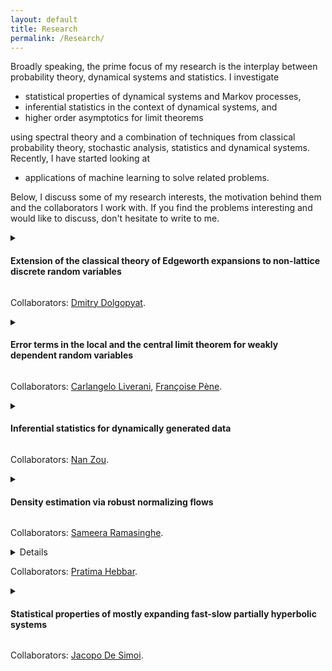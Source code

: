 ```yaml
---
layout: default      
title: Research              
permalink: /Research/          
---
```

Broadly speaking, the prime focus of my research is the interplay between probability theory, dynamical systems and statistics. I investigate 
- statistical properties of dynamical systems and Markov processes,
- inferential statistics in the context of dynamical systems, and 
- higher order asymptotics for limit theorems    

using spectral theory and a combination of techniques from classical probability theory, stochastic analysis, statistics and dynamical systems. Recently, I have started looking at      
- applications of machine learning to solve related problems. 

Below, I discuss some of my research interests, the motivation behind them and the collaborators I work with. If you find the problems interesting and would like to discuss, don't hesitate to write to me.                     

<details>
<summary>
<h4>Extension of the classical theory of Edgeworth expansions to non-lattice discrete random variables</h4> 
</summary>    

(Classical Probability Theory)<br>                          

In applications, the dynamically generated data available to us are always finite-time observations. Hence, one key problem is to control the error of approximation of asymptotic behaviour. When the observations are independent identically distributed (iid), a uniform asymptotic expansion called the Edgeworth Expansion is used to describe the error of normal approximation in the Central Limit Theorem (CLT). The classical theory about these expansions is far from complete and does not discuss discrete random variables. As the first step, we extended the existing theory to include typical discrete random variables.<br>                              

As the next few steps, we have some questions in mind. Is it possible to describe the error in the CLT when we pick a particular discrete random variable instead of describing the typical error? In particular, how do the Diophantine properties of the support of the discrete random variable affect this error? Also, in the absence of uniform error estimates, can we describe the error in weaker norms?    
</details>       
                
Collaborators: [Dmitry Dolgopyat](https://www.math.umd.edu/~dolgop/).      

<details>
<summary> 
<h4>Error terms in the local and the central limit theorem for weakly dependent random variables</h4>
</summary>      
  
(Dynamical Systems and Stochastic Processes)<br>           

In practice, sequences of experimental observations are never iid! So, we introduced a general theory of Edgeworth expansions for weakly dependent (possibly unbounded) random variables. As a direct application of this theory, we obtain error estimates of the CLTs for a large class of hyperbolic dynamical systems and Markov chains. The hyperbolic systems that we discuss like Sinai billiards and piecewise expanding maps are natural models in many applications -- billiard models in optics, acoustics and classical mechanics, and expanding maps in random number generators, biological and medical models to name a few.<br>

There are many interesting problems in this direction. There are interesting examples of non-Gaussian stable laws in dynamical systems. Is it possible to describe the error terms in other stable laws? Earlier, we were able to obtain exact limit theorems for random matrix products. Drawing parallels with random matrix products, can we obtain similar statistical properties for deterministic cocycles with sufficient decorrelation in the base dynamics?  
</details> 

Collaborators: [Carlangelo Liverani](https://www.mat.uniroma2.it/~liverani/), [Fran&ccedil;oise P&egrave;ne](http://lmba.math.univ-brest.fr/perso/francoise.pene/).
  
<details>
<summary>
<h4>Inferential statistics for dynamically generated data</h4> 
</summary> 

(Statistics and Dynamical Systems)<br>                     

Parameter estimation problems in dynamical systems arise naturally in many areas, including machine learning, physics, econometrics, and engineering. Moreover, one should be able to apply tools from statistics to limited dynamically generated data and obtain meaningful inferences. Therefore, it is imperative that we investigate inferential statistics in the context of dynamical systems. However, since dynamically generated data are not iid, it is not straightforward to show the accuracy of statistical techniques. So, there must be rigorous justifications for tools like maximal likelihood methods and the Bootstrap when used in such contexts.<br>                              
We introduced A generic bootstrap methods for dynamical systems. Under some general conditions, using a novel continuous Edgeworth expansions, we establish not only the consistency but also the higher-order accuracy the bootstrap. We also study the empirical performance of the bootstrap methods using computer simulations.<br>  
  
This area of research is widely open. For the pivoted bootstrap algorithm to work, either we should know the asymptotic variance or we should be able to readily estimate it. As far as we know, there is no theoretically-justified estimator for the asymptotic variance in a dynamical context. To solve this problem, can we find a good estimator for asymptotic variance? If so, what is the theoretical and empirical behavior of the pivoted bootstrap method based on this estimator? 
</details>  

Collaborators: [Nan Zou](https://sites.google.com/site/nzoupersonal/home).

<details>
<summary>
<h4>Density estimation via robust normalizing flows</h4> 
</summary> 

(Machine Learning, Statistics and Probability)<br>

In the recent years, with the proliferation of machine learning research, modeling and prediction of real-world phenomena have progressed to the next level. There are numerous problems connected to statistics, probability theory, and dynamical systems that can be solved using machine learning. The problem of modeling an unknown probability distribution using sample data is one such example. A Normalizing flow (NF) in machine learning is a supervised learning procedure that determines the probability distribution of sample data by performing a maximum likelihood optimization.<br>

We introduced a triangular NFs on euclidean spaces using Bernstein polynomials as coupling functions. Our NF model is robust under perturbations, ideal for compactly supported densities and can approximate any density even the ones that are multimodal and have sharp jumps. There are many real-world applications in nonlinear geometries (circular, spherical, etc.); for instance, applications in robotics and molecular modeling. Can we formulate robust normalizing flows in such non-linear geometries?
</details>

Collaborators: [Sameera Ramasinghe](https://scholar.google.com/citations?user=-j0m9aMAAAAJ&hl=en).

<details>

<h4> Error terms in the large deviations for weakly dependent random variables  
</summary>
  
(Dynamical Systems and Stochastic Processes)<br>    

For parabolic PDEs (with non-degeneracy assumptions) the fundamental solution is the transition density of the related diffusion process. Therefore, studying the long-term behaviour of fundamental solutions is the same as studying asymptotics of Markov probability densities. For a reasonable analysis, one must obtain LDPs which describe the solution at linear distances from the effective drift. A finer analysis is possible if higher order asymptotics is available. We introduced the required asymptotic expansions for probability distribution functions.<br>   

The first term of the large deviation asymptotics of the density of a branching process is obtained in a work of Hebbar, Koralov and Nolan. Is it possible to derive higher order expansions for densities of Markov processes? Moreover, our results do not apply to lattice valued processes but techniques for lattice-valued case in our previous work extend to this setting naturally. So, is it possible to obtain similar results in the lattice-valued case?    
</details>

Collaborators: [Pratima Hebbar](https://sites.google.com/view/pratimahebbar).     

<details>
<summary>
<h4>Statistical properties of mostly expanding fast-slow partially hyperbolic systems</h4>
</summary>

(Smooth Ergodic Theory)<br>

When systems are partially hyperbolic, as demonstrated in the series of recent influential work of De Simoi, Liverani and coauthors, the study of statistical properties becomes challenging. They demonstrate metastable behaviour in a deterministic setting for the first time by considering an open class of fast-slow partially hyperbolic systems with mostly contracting centre directions. They also study the existence of SRB measures, their rate of decay of correlations, LLTs and LDPs.<br>       
There are some interesting questions related that require further exploration. What statistical properties are retained if the fast-slow partially hyperbolic systems considered there have mostly expanding centre directions? In particular, what conditions guarantee the existence of SRB measures and do they have exponential decay of correlations?   
</details>

Collaborators: [Jacopo De Simoi](http://www.math.toronto.edu/jacopods/).
